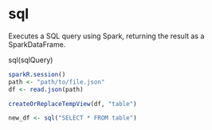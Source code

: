 # sql

Executes a SQL query using Spark, returning the result as a SparkDataFrame.

sql(sqlQuery)

```r
sparkR.session()
path <- "path/to/file.json"
df <- read.json(path)

createOrReplaceTempView(df, "table")

new_df <- sql("SELECT * FROM table")

```